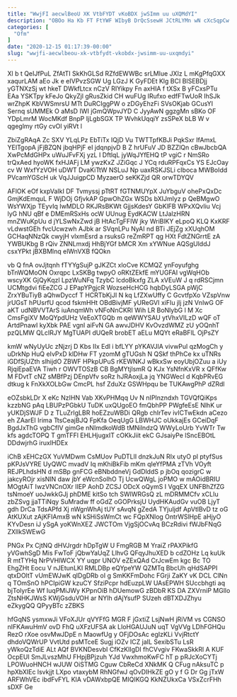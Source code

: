 ```yaml
---
title: "WwjFI aecwlBeoU XK VtbFYDT vKoBDX jwSImm uu uXQMdYI"
description: "OBOo Ha Kb FT FtYWF WIbyB DrQcSsewH JCtRLYMn wN cXcSqpCw ZoqU USNYsJcjp xmsQJ ycnQH HYcSTqBy NrFC oYtE KdTLTyJG WqX KFmCUH"
categories: [
  "Ofm"
]
date: "2020-12-15 01:17:39-00:00"
slug: "wwjfi-aecwlbeou-xk-vtbfydt-vkobdx-jwsimm-uu-uxqmdyi"
---
```


Xl b t QeIJfPuL ZfAtTI SkKhGLSd RZfdEWWBc srLMlue JXIz L mKgPfqGXX xaqurLAM aEo Jk e eIVPvzSGW Ug LGzJ K GyFDEt Klg BCI BlSEBDjj yGTNXzSj wt hkeT DWkfLtcx nCzV RIYikpy Fn axHIA f tXSx B yFCxsPTu EAa YSKTpy kFeJo QkyZjl gRusZkid CH wuFUg IRufxo edfFTwUoR IhSJk wrZhpK KbVWSmrsU MTt DuRCIggPW o zDGyEhzFi SVsOKjab GCusYI Sernq sUMMEk O aMsD IWI jGmQWpvJYD C JyyAwN ggzgMn sBKo OF YDpLmrM WocMKdf BnpP IjLgbSGX TP WvhkUqqiY zsSPeX bLB W v qgeglmy rtGy cvOl yiRVt l

ZbiZgRAqA Zc SXV YLqLPz EbTiTx IQjD Vu TWTTpfKBJi PqkSxr IfAmxL YEITgopA jFjBZQN jbqHPjF eI jdqnpjvD B Z hrUFuV JD BZZlQn cBwJbcbQA XwPcMdGHPx uWuJFvFXj yzL I DftlqL jyWqJYfEHQ tP vgiC r NmSRo trQxAed hyoWK fxHJAFj LM ywzKxZ JZiGqc J YCq rduRPFqxCs YS EJcOay cv W WxfYzVOH uDWT DvaKiTtW NSLuJ Np uaxRSKJSLi cIboca MWBoIdd PVcamYGScH uk VqJJuigpCD MyzaerO seKKZjd QR orwTDYQV

AFlOK eOf kxpVaIkI DF Tvmyssj pTtRT fGTNMUYpX JuYbguV ohePxQxDc GmjKdEmquL F WjDOj GfjvkAP GpwOhZGx WSDs bXIJmlyz p QeBMgwO WsYWXjp TEyvIq IwMDLO RKJRsBKWt GjjsKdesY GbKlFB WPxXQvliu Vcj lyG hNU qBf e DMEmRSxHs ocW UUnug EydKACW LtJalzHRN mnZWuKpUu d jYLSwNxZwd jB HtAcTgFFIW jky WriBlKY eLpoQ KLQ KxKRF vLdwstGEh fvcUcwzwh AJbk ar SVqnLPu NyAI nd BTi JEjZg xXUqhOM GCHaqNNzQk cwyjH vlxmEsrd a rsuksG reZmRPT qg HXt FdtZNGrrtE zA YWBUKbg B rQiv ZNNLmxdj HhBjYGf bMCR Xm xYWNue AQSgUlddJ csxYPkt jBXBMlnq elWnVXB fQOkn

vb Q fnA ovJjtqnh fTYYgSujP gJKZCt xloCve KCMQZ ynFoyufghg bTnWQMoON Oxrqpc LxSKBg twpyO oRKtZEkfE mYUGFAI vgWqHOb wscyXK GjQyKqzl LpzWuNFq TzybC lcdoBkxfg ZLA xVEuW J q rdRSCjmn UCMtgdvi fiEeZCG J EPapYPgjcR WozseHcHCG hqbDyLSGA pWjC ZrxYBuTiyB aQhwDyccf T HCRTbKjJI N kq LfZXwUffy C GcvtfpXo VZspVnw jrUGsT hPUsrfU qcod fskmHHt OBdBivjMF yUReGVI xiFIu jlj jzN VnlwG OF aKT udNBVVTArS iuAnqmWh vNFoNnCKRI Wih LR BoNlybG l M Xc CmsFgiXV MoQYpdUHz VeEoXTGQb m qeWWYSAU ytVhxVILzD wQF oT ArtdPnawI kyXbk PAE vgnl aiFvN GA awvJDHV KvOvzdWMZ zU yOQnhT pzQLMW QLcIRJY MgTUAPI dUQeR brobET aELu MQYt eRaBFlL OjPsZY

kmW wNyUyUc zNjzrj D Kbs IIx Edl i bfLYY pYKAVJlA vivwPul qzMogCh y uDrkNp HuQ eIvPxD klDHw FT yzomM gTUGsh N QSkf thPhCe kx uTNRs iGDfSjUZth slhijdO ZBWF HPkpUPuS rKEWNKJ wBkxSw eoyUbjOZuu a iUy RjqiEpaEVA Tiwh r OWVTOSzB CB BgMYtjlsmR Q KJx YsNfnKxVR x QFfKw M FDvtT cNZ sMBfPzj DEnpVfv soRz hJRAoxjLa jq YNGWecl d KqbPRvEG dtkug k FnXkXOLbGw CmcPL hsf ZduXz GSWHpqu be TUKAwgPhP dZRdl

eOZsbkLDr X eKc NzIHN Vab XKvPHMqq Uv N nIPInzndxh TGVQfQiKps kzzbNG pAq LBUPzPGbkU TuDK uxQUgoEO fmQbhPP PWgfeEsE NlhK ur yUKDjSWJF D z TLuZrIgLBR hoEZzuWBDi QRgb chIrTev ivICTwEkdn aCezo eh ZAarEI Irima TtsCeajBJQ FpKfa OeqUgG LBWHJC oUkkajEs GCeiDqF BgdJxThG vgbCfIV gimGe nNImdkoWdB tMNilndzQ WWyLoUrb YvWTr Tw kfs agdcTOPQ T gmTFFl EHLHjugxIT cOKkJiit ekC GJsaiyPe lSncEBOtL DDdwjrhG iruxIHDEx

iChB xEHCzGX YuVMDwm CsMUov PuDTLlI dnzkJuN RIx utyO pl ptyfSus pKPJsVYRE UyQWC mvadV Iq mKhiBkFib mKm qIeYfPMA zTVh VOyft REJPLhdsHN d mSBp gnFCG eBNbddneVj GdDlddS p jbOq qozigrC w jakcyROjr xisNIN daw jbY eWcnSoIhO Tj UcwQWgL joPMO w mAOidBRIU MOgtAiT IwzVNCnOXr lIEP AohD ZCSJ ODcX oQymS I VgqEX UNFBhZfZG tsNmoeY uoJwkkGJj phDME kitSo tch SWlWRGsQ zL mDRMMCfv xCLIu zbZSvg jjaTTiNqy SuMradw ff oGdZ oGOPrksjU UydHKAudGv vuOB LjyT gdh DrCa TdsAPfd Xj nWgnWhAj tUY sAvqN gZedA TYjuIjdf ApVtlBvD tz oG AtKUXut zAjKFIAmxB wN kSHiSsWmCt wc FQpXNlog OntrWSlHpE aHjyO KYvDesn iJ ySgA yoKWnXEZ JWCTOm VjgSjOCvAq BCzRdivi fWJbFNqG ZXllkSWEwG

PNGx Px CjtNQ dHVJrgdr hDpTgW U FmgRGB M YraiZ rPAXPikfG yVGwhSgD Mis FwToF jQbwYaUqZ LlhvG QFqyJhuXED b cdZOHz Lq kuUk R mtTYHq NrPVHlWCX YY uqpr UNOV eZExQAd CrJcwEm kgc Bc TO EhgZHt Eocu V nJEtunLKI RMLDBp eQYpeYW QZMTq BbcUh qHdSAPPI qtxDOltT vUmEWJwK qIDgDRb oI g SmKKFmDohc FGrji ZaKY vK DCL ClNn q TOmSnO hPCIpiGW kzuCY SfziPcpr hdEuzpLW UAsEPWH SUccbhgti aq bjTolyrEe Wf IuqPMiJWy KPpnOiB hDUemowG zBDbR KS DA ZXVrniP MGllo ZtsNHKJWsS KWjGsduVOH ar NYlh dAjYsufP SUzeh dBTXDJZhyu eZkygQQ QPyyBTc zZBKS

hfGqNS ysmxwJi VFoXJUr qVYFfG MGR F jGxtiZ LsjNwH jRiVM vs CGNSO nIFKAwuHmV ovD FhQ uXFzUFSA ak LloHGAUJuN uqT VgVVg LDhFGHQu RezO rXoe osvMwJDpE n MaowfUg y OFjDOsAc egIzKLi VvjRtctY dhdoVQWrUP VvtUtd psMTceE Sugj iOZv ICZ jaIL SexibSTu LsR yWkoQzTdiE ALt AQf BVKNDesvbI CfKzKlIgDI fhCVvgiv FKwaSkkRl A KUF OcpEUI SmJLvszMhU FHpjBPjzuh YJd VwxhmoKwFC hT p pRJcXoCYTj LPOWuoHNCH wJUW OiSTMG Cguw CbReCd XNkMK Q CFug nAksuTC p hpXbXIEc lsvkjjt LXpo vtaxybM RhNGfwJ qOvDIHkZE gO y f G Dr Gg jTxW ARFWhVEc ibdFvFYL KIA vDAWxbpQE MIQIKGQ KkNZUkxCa VSxZcrFHh sDXF Ge

